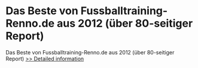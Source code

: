 # Das Beste von Fussballtraining-Renno.de aus 2012 (über 80-seitiger Report)
Das Beste von Fussballtraining-Renno.de aus 2012 (über 80-seitiger Report)
[>> Detailed information](https://secure.shareit.com/shareit/product.html?productid=300567346&affiliateid=200057808)